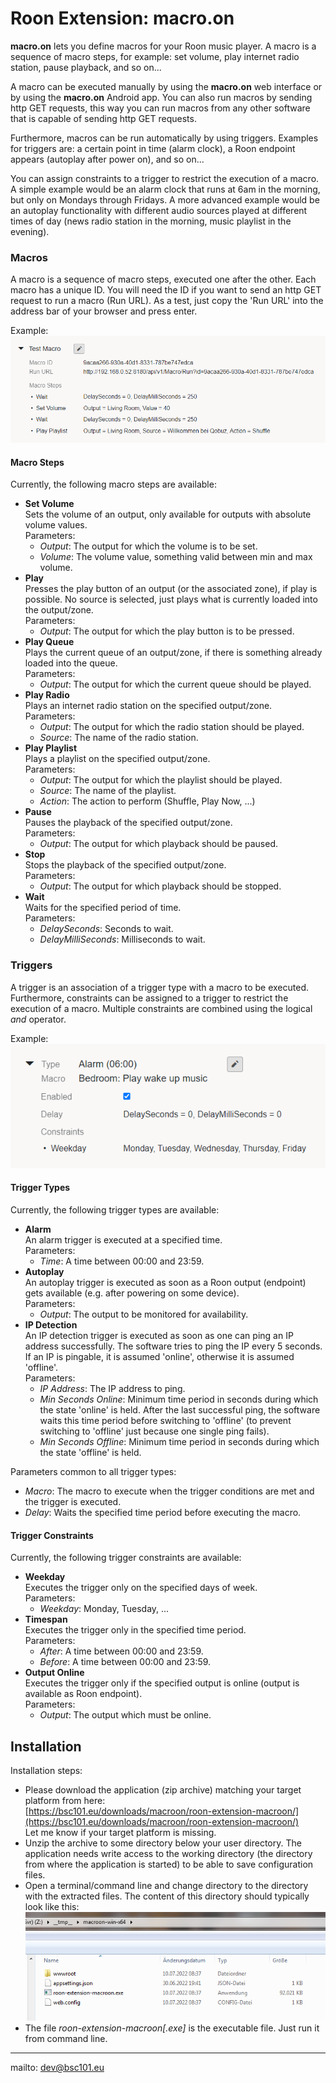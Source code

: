# Roon Extension: macro.on

**macro.on** lets you define macros for your Roon music player. A macro is a sequence of macro steps, for example:
set volume, play internet radio station, pause playback, and so on...

A macro can be executed manually by using the **macro.on** web interface or by using the **macro.on** Android app.
You can also run macros by sending http GET requests, this way you can run macros from any other software that is capable of
sending http GET requests.

Furthermore, macros can be run automatically by using triggers. Examples for triggers are: a certain point in time (alarm clock),
a Roon endpoint appears (autoplay after power on), and so on...

You can assign constraints to a trigger to restrict the execution of a macro. A simple example would be an alarm clock that runs
at 6am in the morning, but only on Mondays through Fridays. A more advanced example would be an autoplay functionality with
different audio sources played at different times of day (news radio station in the morning, music playlist in the evening).

### Macros

A macro is a sequence of macro steps, executed one after the other. Each macro has a unique ID. You will need the ID if you want
to send an http GET request to run a macro (Run URL). As a test, just copy the 'Run URL' into the address bar of your browser and
press enter.

Example:
![Macro Example](./Images/macro_example.png)

#### Macro Steps

Currently, the following macro steps are available:

- **Set Volume**    
  Sets the volume of an output, only available for outputs with absolute volume values.   
  Parameters:   
  - *Output*: The output for which the volume is to be set.   
  - *Volume*: The volume value, something valid between min and max volume.
- **Play**   
  Presses the play button of an output (or the associated zone), if play is possible.
  No source is selected, just plays what is currently loaded into the output/zone.   
  Parameters:   
  - *Output*: The output for which the play button is to be pressed.
- **Play Queue**   
  Plays the current queue of an output/zone, if there is something already loaded into the queue.   
  Parameters:   
  - *Output*: The output for which the current queue should be played.
- **Play Radio**   
  Plays an internet radio station on the specified output/zone.   
  Parameters:   
  - *Output*: The output for which the radio station should be played.   
  - *Source*: The name of the radio station.
- **Play Playlist**   
  Plays a playlist on the specified output/zone.   
  Parameters:   
  - *Output*: The output for which the playlist should be played.   
  - *Source*: The name of the playlist.   
  - *Action*: The action to perform (Shuffle, Play Now, ...)
- **Pause**   
  Pauses the playback of the specified output/zone.   
  Parameters:   
  - *Output*: The output for which playback should be paused.
- **Stop**   
  Stops the playback of the specified output/zone.   
  Parameters:   
  - *Output*: The output for which playback should be stopped.
- **Wait**   
  Waits for the specified period of time.   
  Parameters:   
  - *DelaySeconds*: Seconds to wait.   
  - *DelayMilliSeconds*: Milliseconds to wait.

### Triggers

A trigger is an association of a trigger type with a macro to be executed. Furthermore, constraints can be assigned to a trigger
to restrict the execution of a macro. Multiple constraints are combined using the logical *and* operator.

Example:   
![Trigger Example](./Images/trigger_example.png)

#### Trigger Types

Currently, the following trigger types are available:

- **Alarm**   
  An alarm trigger is executed at a specified time.   
  Parameters:   
  - *Time*: A time between 00:00 and 23:59.
- **Autoplay**   
  An autoplay trigger is executed as soon as a Roon output (endpoint) gets available (e.g. after powering on some device).   
  Parameters:   
  - *Output*: The output to be monitored for availability.
- **IP Detection**   
  An IP detection trigger is executed as soon as one can ping an IP address successfully. The software tries to ping the IP every 5 seconds.
  If an IP is pingable, it is assumed 'online', otherwise it is assumed 'offline'.   
  Parameters:   
  - *IP Address*: The IP address to ping.
  - *Min Seconds Online*: Minimum time period in seconds during which the state 'online' is held. After the last successful ping, the software
    waits this time period before switching to 'offline' (to prevent switching to 'offline' just because one single ping fails).  
  - *Min Seconds Offline*: Minimum time period in seconds during which the state 'offline' is held.

Parameters common to all trigger types:   
- *Macro*: The macro to execute when the trigger conditions are met and the trigger is executed.   
- *Delay*: Waits the specified time period before executing the macro.

#### Trigger Constraints

Currently, the following trigger constraints are available:

- **Weekday**   
  Executes the trigger only on the specified days of week.   
  Parameters:   
  - *Weekday*: Monday, Tuesday, ...
- **Timespan**   
  Executes the trigger only in the specified time period.   
  Parameters:   
  - *After*: A time between 00:00 and 23:59.
  - *Before*: A time between 00:00 and 23:59.
- **Output Online**   
  Executes the trigger only if the specified output is online (output is available as Roon endpoint).   
  Parameters:   
  - *Output*: The output which must be online.

## Installation

Installation steps:

- Please download the application (zip archive) matching your target platform from here:   
  [https://bsc101.eu/downloads/macroon/roon-extension-macroon/](https://bsc101.eu/downloads/macroon/roon-extension-macroon/)   
  Let me know if your target platform is missing.
- Unzip the archive to some directory below your user directory. The application needs write access to the working directory
  (the directory from where the application is started) to be able to save configuration files.
- Open a terminal/command line and change directory to the directory with the extracted files. The content of this directory
  should typically look like this:   
  ![Files](./Images/macroon-files.png)
- The file *roon-extension-macroon[.exe]* is the executable file. Just run it from command line.

---

mailto: dev@bsc101.eu
